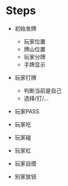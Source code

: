 # Steps

- 初始发牌

  - 玩家位置
  - 牌山位置
  - 玩家分牌
  - 手牌显示

- 玩家打牌
  - 判断当前是自己
  - 选择/打/...
- 玩家PASS
- 玩家吃
- 玩家碰
- 玩家杠
- 玩家自摸
- 别家放铳
